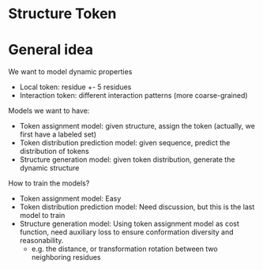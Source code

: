 # Structure Token



# General idea

We want to model dynamic properties

- Local token: residue +- 5 residues
- Interaction token: different interaction patterns (more coarse-grained)

Models we want to have:

- Token assignment model: given structure, assign the token (actually, we first have a labeled set)
- Token distribution prediction model: given sequence, predict the distribution of tokens
- Structure generation model: given token distribution, generate the dynamic structure

How to train the models?

- Token assignment model: Easy
- Token distribution prediction model: Need discussion, but this is the last model to train
- Structure generation model: Using token assignment model as cost function, need auxiliary loss to ensure conformation diversity and reasonability.
  - e.g. the distance, or transformation rotation between two neighboring residues








